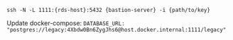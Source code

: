 `ssh -N -L 1111:{rds-host}:5432 {bastion-server} -i {path/to/key}`

Update docker-compose:
`DATABASE_URL: "postgres://legacy:4Xbdw0Bn6ZygJhs6@host.docker.internal:1111/legacy"`

